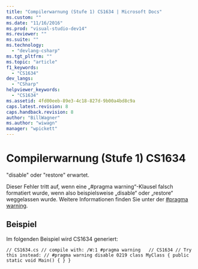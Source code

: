 ```yaml
---
title: "Compilerwarnung (Stufe 1) CS1634 | Microsoft Docs"
ms.custom: ""
ms.date: "11/16/2016"
ms.prod: "visual-studio-dev14"
ms.reviewer: ""
ms.suite: ""
ms.technology: 
  - "devlang-csharp"
ms.tgt_pltfrm: ""
ms.topic: "article"
f1_keywords: 
  - "CS1634"
dev_langs: 
  - "CSharp"
helpviewer_keywords: 
  - "CS1634"
ms.assetid: 4fd00eeb-89e3-4c18-827d-9b00a4bd8c9a
caps.latest.revision: 8
caps.handback.revision: 8
author: "BillWagner"
ms.author: "wiwagn"
manager: "wpickett"
---
```

# Compilerwarnung (Stufe 1) CS1634
"disable" oder "restore" erwartet.  
  
 Dieser Fehler tritt auf, wenn eine „\#pragma warning“\-Klausel falsch formatiert wurde, wenn also beispielsweise „disable“ oder „restore“ weggelassen wurde. Weitere Informationen finden Sie unter der [\#pragma warning](../../csharp/language-reference/preprocessor-directives/preprocessor-pragma-warning.md).  
  
## Beispiel  
 Im folgenden Beispiel wird CS1634 generiert:  
  
```  
// CS1634.cs // compile with: /W:1 #pragma warning   // CS1634 // Try this instead: // #pragma warning disable 0219 class MyClass { public static void Main() { } }  
```